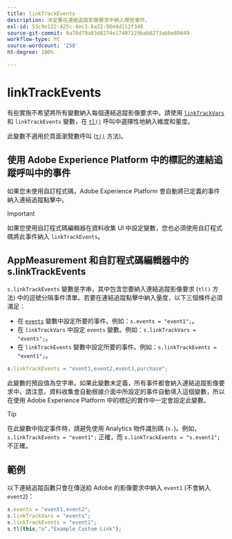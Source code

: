 ```yaml
---
title: linkTrackEvents
description: 決定要在連結追蹤影像要求中納入哪些事件。
exl-id: 53c9e122-425c-4ec3-8a32-96e4d112f348
source-git-commit: 9a70d79a83d8274e17407229bab0273abbe80649
workflow-type: ht
source-wordcount: '258'
ht-degree: 100%

---
```


# linkTrackEvents

有些實施不希望將所有變數納入每個連結追蹤影像要求中。請使用 [`linkTrackVars`](linktrackvars.md) 和 `linkTrackEvents` 變數，在 [`tl()`](../functions/tl-method.md) 呼叫中選擇性地納入維度和量度。

此變數不適用於頁面瀏覽數呼叫 ([`t()`](../functions/t-method.md) 方法)。

## 使用 Adobe Experience Platform 中的標記的連結追蹤呼叫中的事件

如果您未使用自訂程式碼，Adobe Experience Platform 會自動將已定義的事件納入連結追蹤點擊中。

>[!IMPORTANT]
>
>如果您使用自訂程式碼編輯器在資料收集 UI 中設定變數，您也必須使用自訂程式碼將此事件納入 `linkTrackEvents`。

## AppMeasurement 和自訂程式碼編輯器中的 s.linkTrackEvents

`s.linkTrackEvents` 變數是字串，其中包含您要納入連結追蹤影像要求 (`tl()` 方法) 中的逗號分隔事件清單。若要在連結追蹤點擊中納入量度，以下三個條件必須滿足：

* 在 [`events`](../page-vars/events/events-overview.md) 變數中設定所要的事件。例如：`s.events = "event1";`。
* 在 `linkTrackVars` 中設定 `events` 變數。例如：`s.linkTrackVars = "events";`。
* 在 `linkTrackEvents` 變數中設定所要的事件。例如：`s.linkTrackEvents = "event1";`。

```js
s.linkTrackEvents = "event1,event2,event3,purchase";
```

此變數的預設值為空字串。如果此變數未定義，所有事件都會納入連結追蹤影像要求中。請注意，資料收集會自動根據介面中所設定的事件自動填入這個變數，所以在使用 Adobe Experience Platform 中的標記的實作中一定會設定此變數。

>[!TIP]
>
>在此變數中指定事件時，請避免使用 Analytics 物件識別碼 (`s.`)。例如，`s.linkTrackEvents = "event1";` 正確，而 `s.linkTrackEvents = "s.event1";` 不正確。

## 範例

以下連結追蹤函數只會在傳送給 Adobe 的影像要求中納入 `event1` (不會納入 `event2`)：

```js
s.events = "event1,event2";
s.linkTrackVars = "events";
s.linkTrackEvents = "event1";
s.tl(this,"o","Example Custom Link");
```
